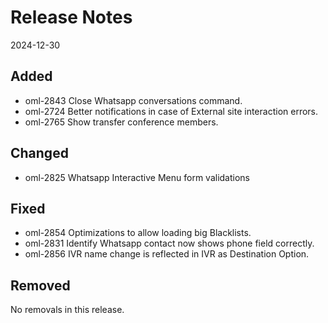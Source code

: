 # Release Notes
2024-12-30

## Added

- oml-2843 Close Whatsapp conversations command.
- oml-2724 Better notifications in case of External site interaction errors.
- oml-2765 Show transfer conference members.

## Changed

- oml-2825 Whatsapp Interactive Menu form validations

## Fixed

- oml-2854 Optimizations to allow loading big Blacklists.
- oml-2831 Identify Whatsapp contact now shows phone field correctly. 
- oml-2856 IVR name change is reflected in IVR as Destination Option.

## Removed

No removals in this release.

